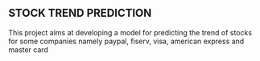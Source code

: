 ## STOCK TREND PREDICTION
This project aims at developing a model for predicting the trend of stocks for some companies namely paypal, fiserv, visa, american express and master card
